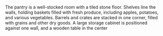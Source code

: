 
The pantry is a well-stocked room with a tiled stone floor. Shelves line the walls, holding baskets filled with fresh produce, including apples, potatoes, and various vegetables. Barrels and crates are stacked in one corner, filled with grains and other dry goods. A large storage cabinet is positioned against one wall, and a wooden table in the center
